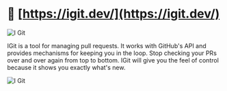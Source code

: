 # :rocket: [https://igit.dev/](https://igit.dev/)

![I Git](https://igit.dev/img-site/logo_full.png)

IGit is a tool for managing pull requests. It works with GitHub's API and provides mechanisms for keeping you in the loop. Stop checking your PRs over and over again from top to bottom. IGit will give you the feel of control because it shows you exactly what's new.

![I Git](https://igit.dev/img-site/igit.jpg)

